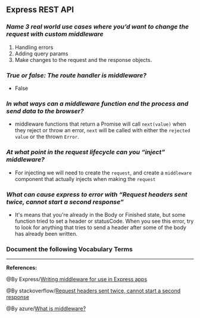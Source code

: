 ## **Express REST API**

### ***Name 3 real world use cases where you’d want to change the request with custom middleware***
1. Handling errors
2. Adding query params
3. Make changes to the request and the response objects.

### ***True or false: The route handler is middleware?***

-  False

### ***In what ways can a middleware function end the process and send data to the browser?***

- middleware functions that return a Promise will call `next(value)` when they reject or throw an error, `next` will be called with either the `rejected value` or the thrown `Error`.

### ***At what point in the request lifecycle can you “inject” middleware?***

- For injecting we will need to create the `request`, and create a `middleware` component that actually injects when making the `request`

### ***What can cause express to error with “Request headers sent twice, cannot start a second response”***

- It's means that you're already in the Body or Finished state, but some function tried to set a header or statusCode. When you see this error, try to look for anything that tries to send a header after some of the body has already been written.

### Document the following Vocabulary Terms



-----------------------------------------------

**References:**

@By Express/[Writing middleware for use in Express apps](https://expressjs.com/en/guide/writing-middleware.html)

@By stackoverflow/[Request headers sent twice, cannot start a second response](https://stackoverflow.com/questions/7042340/error-cant-set-headers-after-they-are-sent-to-the-client?rq=1)

@By azure/[What is middleware?](https://azure.microsoft.com/en-us/overview/what-is-middleware/)
